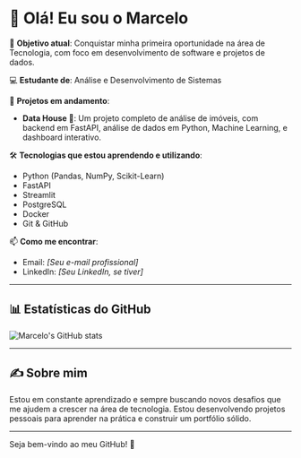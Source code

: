 # 👋 Olá! Eu sou o Marcelo

🎯 **Objetivo atual**: Conquistar minha primeira oportunidade na área de Tecnologia, com foco em desenvolvimento de software e projetos de dados.

💻 **Estudante de**: Análise e Desenvolvimento de Sistemas

🚀 **Projetos em andamento**:
- **Data House 🏡**: Um projeto completo de análise de imóveis, com backend em FastAPI, análise de dados em Python, Machine Learning, e dashboard interativo.

🛠️ **Tecnologias que estou aprendendo e utilizando**:
- Python (Pandas, NumPy, Scikit-Learn)
- FastAPI
- Streamlit
- PostgreSQL
- Docker
- Git & GitHub

📫 **Como me encontrar**:
- Email: _[Seu e-mail profissional]_
- LinkedIn: _[Seu LinkedIn, se tiver]_

---

## 📊 Estatísticas do GitHub

![Marcelo's GitHub stats](https://github-readme-stats.vercel.app/api?username=marcelocoeli&show_icons=true&theme=radical)

---

## ✍️ Sobre mim

Estou em constante aprendizado e sempre buscando novos desafios que me ajudem a crescer na área de tecnologia. Estou desenvolvendo projetos pessoais para aprender na prática e construir um portfólio sólido.

---

Seja bem-vindo ao meu GitHub! 🚀
